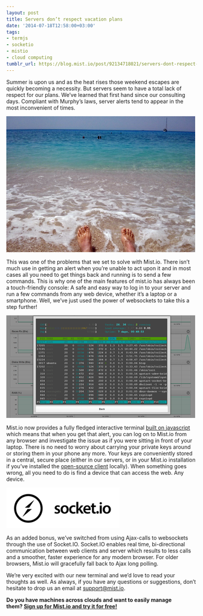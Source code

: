 ```yaml
---
layout: post
title: Servers don’t respect vacation plans
date: '2014-07-18T12:58:00+03:00'
tags:
- termjs
- socketio
- mistio
- cloud computing
tumblr_url: https://blog.mist.io/post/92134718021/servers-dont-respect-vacation-plans
---
```

Summer is upon us and as the heat rises those weekend escapes are quickly becoming a necessity. But servers seem to have a total lack of respect for our plans. We’ve learned that first hand since our consulting days. Compliant with Murphy’s laws, server alerts tend to appear in the most inconvenient of times.

![image](/assets/tumblr-images/tumblr_inline_n8wtddZHe61rgqrs8.png)

This was one of the problems that we set to solve with Mist.io. There isn’t much use in getting an alert when you’re unable to act upon it and in most cases all you need to get things back and running is to send a few commands. This is why one of the main features of mist.io has always been a touch-friendly console: A safe and easy way to log in to your server and run a few commands from any web device, whether it’s a laptop or a smartphone. Well, we’ve just used the power of websockets to take this a step further!

![image](/assets/tumblr-images/tumblr_inline_n8wszhArtU1rgqrs8.png)

Mist.io now provides a fully fledged interactive terminal [built on javascript](https://github.com/chjj/term.js/) which means that when you get that alert, you can log on to Mist.io from any browser and investigate the issue as if you were sitting in front of your laptop. There is no need to worry about carrying your private keys around or storing them in your phone any more. Your keys are conveniently stored in a central, secure place (either in our servers, or in your Mist.io installation if you’ve installed the [open-source client](https://github.com/mistio/mist.io) locally). When something goes wrong, all you need to do is find a device that can access the web. Any device.

![image](/assets/tumblr-images/tumblr_inline_n8wjnySRHU1rgqrs8.png)

As an added bonus, we’ve switched from using Ajax-calls to websockets through the use of Socket.IO. Socket.IO enables real time, bi-directional communication between web clients and server which results to less calls and a smoother, faster experience for any modern browser. For older browsers, Mist.io will gracefully fall back to Ajax long polling.

We’re very excited with our new terminal and we’d love to read your thoughts as well. As always, if you have any questions or suggestions, don’t hesitate to drop us an email at [support@mist.io](mailto:support@mist.io).

**Do you have machines across clouds and want to easily manage them?&nbsp;[Sign up for Mist.io and try it for free!](https://mist.io/)**

